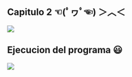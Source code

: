 ## Capitulo 2 ☜(ﾟヮﾟ☜) ＞︿＜

![](https://github.com/jaberwooc/Final/blob/main/im%C3%A1genes/1.png)

## Ejecucion del programa 😃
![](https://github.com/jaberwooc/Final/blob/main/im%C3%A1genes/2.png)


